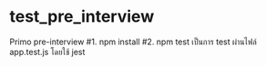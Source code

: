 # test_pre_interview
Primo pre-interview 
#1. npm install
#2. npm test
เป็นการ test ผ่านไฟล์ app.test.js โดยใช้ jest
